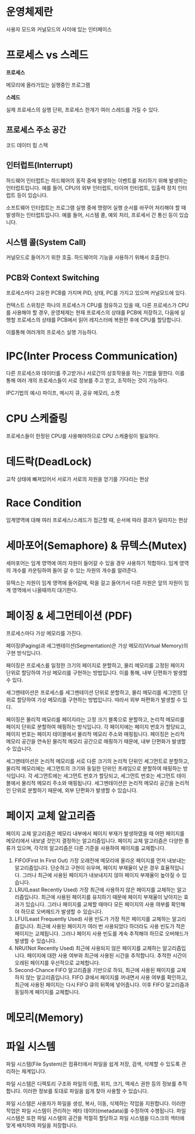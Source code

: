 # 운영체제란

사용자 모드와 커널모드의 사이에 있는 인터페이스

# 프로세스 vs 스레드

**프로세스**

메모리에 올라가있는 실행중인 프로그램

**스레드**

실제 프로세스의 실행 단위, 프로세스 한개가 여러 스레드를 가질 수 있다.

## 프로세스 주소 공간

코드 데이터 힙 스택

## 인터럽트(Interrupt)

하드웨어 인터럽트는 하드웨어의 동작 중에 발생하는 이벤트를 처리하기 위해 발생하는 인터럽트입니다. 예를 들어, CPU의 외부 인터럽트, 타이머 인터럽트, 입출력 장치 인터럽트 등이 있습니다.

소프트웨어 인터럽트는 프로그램 실행 중에 명령어 실행 순서를 바꾸어 처리해야 할 때 발생하는 인터럽트입니다. 예를 들어, 시스템 콜, 예외 처리, 프로세서 간 통신 등이 있습니다.

## 시스템 콜(System Call)

커널모드로 들어가기 위한 호출. 하드웨어의 기능을 사용하기 위해서 호출한다.

## PCB와 Context Switching

프로세스마다 고유한 PCB를 가지며 PID, 상태, PC를 가지고 있으며 커널모드에 있다.

컨텍스트 스위칭은 하나의 프로세스가 CPU를 점유하고 있을 때, 다른 프로세스가 CPU를 사용해야 할 경우, 운영체제는 현재 프로세스의 상태를 PCB에 저장하고, 다음에 실행할 프로세스의 상태를 PCB에서 읽어 레지스터에 복원한 후에 CPU를 할당합니다.

이를통해 여러개의 프로세스 실행 가능하다.

# IPC(Inter Process Communication)

다른 프로세스와 데이터를 주고받거나 서로간의 상호작용을 하는 기법을 말한다. 이를 통해 여러 개의 프로세스들이 서로 정보를 주고 받고, 조작하는 것이 가능하다.

IPC기법의 예시) 파이프, 메시지 큐, 공유 메모리, 소켓

# CPU 스케줄링

프로세스들이 한정된 CPU를 사용해야하므로 CPU 스케줄링이 필요하다.

# 데드락(DeadLock)

교착 상태에 빠져있어서 서로가 서로의 자원을 얻기를 기다리는 현상

# Race Condition

임계영역에 대해 여러 프로세스/스레드가 접근할 때, 순서에 따라 결과가 달라지는 현상

# 세마포어(Semaphore) & 뮤텍스(Mutex)

세마포어는 임계 영역에 여러 자원이 들어갈 수 있을 경우 사용하기 적합하다. 임계 영역의 개수를 카운팅하여 들어 갈 수 있는 자원의 개수를 알려준다.

뮤텍스는 자원이 임계 영역에 들어갈때, 락을 걸고 들어가서 다른 자원은 앞의 자원이 임계 영역에서 나올때까지 대기한다.

# 페이징 & 세그먼테이션 (PDF)

프로세스마다 가상 메모리를 가진다.

페이징(Paging)과 세그멘테이션(Segmentation)은 가상 메모리(Virtual Memory)의 구현 방식입니다.

페이징은 프로세스를 일정한 크기의 페이지로 분할하고, 물리 메모리를 고정된 페이지 단위로 할당하여 가상 메모리를 구현하는 방법입니다. 이를 통해, 내부 단편화가 발생할 수 있다.

세그멘테이션은 프로세스를 세그멘테이션 단위로 분할하고, 물리 메모리를 세그먼트 단위로 할당하여 가상 메모리를 구현하는 방법입니다. 따라서 외부 파편화가 발생할 수 있다.

페이징은 물리적 메모리를 페이지라는 고정 크기 블록으로 분할하고, 논리적 메모리를 페이지 단위로 분할하여 매핑하는 방식입니다. 각 페이지에는 페이지 번호가 할당되고, 페이지 번호는 페이지 테이블에서 물리적 메모리 주소와 매핑됩니다. 페이징은 논리적 메모리 공간을 연속된 물리적 메모리 공간으로 매핑하기 때문에, 내부 단편화가 발생할 수 있습니다.

세그멘테이션은 논리적 메모리를 서로 다른 크기의 논리적 단위인 세그먼트로 분할하고, 물리적 메모리에는 세그먼트의 크기와 동일한 단위인 프레임으로 분할하여 매핑하는 방식입니다. 각 세그먼트에는 세그먼트 번호가 할당되고, 세그먼트 번호는 세그먼트 테이블에서 물리적 메모리 주소와 매핑됩니다. 세그멘테이션은 논리적 메모리 공간을 논리적인 단위로 분할하기 때문에, 외부 단편화가 발생할 수 있습니다.

# 페이지 교체 알고리즘

페이지 교체 알고리즘은 메모리 내부에서 페이지 부재가 발생하였을 때 어떤 페이지를 메모리에서 내보낼 것인지 결정하는 알고리즘입니다. 페이지 교체 알고리즘은 다양한 종류가 있으며, 각각의 알고리즘은 다른 기준을 사용하여 페이지를 교체합니다.

1. FIFO(First In First Out)
   가장 오래전에 메모리에 올라온 페이지를 먼저 내보내는 알고리즘입니다. 단순하고 구현이 쉬우며, 페이지 부재율이 낮은 경우 효율적입니다. 그러나 최근에 사용된 페이지가 내보내지지 않아 페이지 부재율이 높아질 수 있습니다.
2. LRU(Least Recently Used)
   가장 최근에 사용하지 않은 페이지를 교체하는 알고리즘입니다. 최근에 사용된 페이지를 유지하기 때문에 페이지 부재율이 낮아지는 효과가 있습니다. 그러나 페이지를 교체할 때마다 모든 페이지의 사용 여부를 확인해야 하므로 오버헤드가 발생할 수 있습니다.
3. LFU(Least Frequently Used)
   사용 빈도가 가장 적은 페이지를 교체하는 알고리즘입니다. 최근에 사용된 페이지가 여러 번 사용되었다 하더라도 사용 빈도가 적은 페이지는 교체됩니다. 그러나 페이지 사용 빈도를 계속 추적해야 하므로 오버헤드가 발생할 수 있습니다.
4. NRU(Not Recently Used)
   최근에 사용되지 않은 페이지를 교체하는 알고리즘입니다. 페이지에 대한 사용 여부와 최근에 사용된 시간을 추적합니다. 추적한 시간이 오래된 페이지를 우선적으로 교체합니다.
5. Second-Chance
   FIFO 알고리즘을 기반으로 하되, 최근에 사용된 페이지를 교체하지 않는 알고리즘입니다. FIFO 큐에서 페이지를 꺼내면서 사용 여부를 확인하고, 최근에 사용된 페이지는 다시 FIFO 큐의 뒤쪽에 넣어줍니다. 이후 FIFO 알고리즘과 동일하게 페이지를 교체합니다.

# 메모리(Memory)

# 파일 시스템

파일 시스템(File System)은 컴퓨터에서 파일을 쉽게 저장, 검색, 삭제할 수 있도록 관리하는 체계입니다.

파일 시스템은 디렉토리 구조와 파일의 이름, 위치, 크기, 액세스 권한 등의 정보를 추적합니다. 이러한 정보를 토대로 파일을 쉽게 찾아 사용할 수 있습니다.

파일 시스템은 사용자가 파일을 생성, 복사, 이동, 삭제하는 작업을 지원합니다. 이러한 작업은 파일 시스템이 관리하는 메타 데이터(metadata)를 수정하여 수행됩니다. 파일 시스템은 또한 파일 시스템의 공간을 적절히 할당하고 파일 시스템을 디스크의 섹터에 맞게 배치하여 파일을 저장합니다.